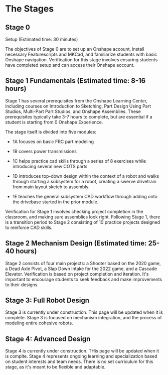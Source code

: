 # The Stages

## Stage 0
Setup (Estimated time: 30 minutes)

The objectives of Stage 0 are to set up an Onshape account, install necessary Featurescripts and MKCad, and familiarize students with basic Onshape navigation. Verification for this stage involves ensuring students have completed setup and can access their Onshape account.

## Stage 1 Fundamentals (Estimated time: 8-16 hours)
Stage 1 has several prerequisites from the Onshape Learning Center, including courses on Introduction to Sketching, Part Design Using Part Studios, Multi-Part Part Studios, and Onshape Assemblies. These prerequisites typically take 3-7 hours to complete, but are essential if a student is starting from 0 Onshape Experience.

The stage itself is divided into five modules:

- 1A focuses on basic FRC part modeling

- 1B covers power transmissions

- 1C helps practice cad skills through a series of 8 exercises while introducing several new COTS parts

- 1D introduces top-down design within the context of a robot and walks through starting a subsystem for a robot, creating a swerve drivetrain from main layout sketch to assembly. 

- 1E teaches the general subsystem CAD workflow through adding onto the drivebase started in the prior module.

Verification for Stage 1 involves checking project completion in the classroom, and making sure assemblies look right.
Following Stage 1, there is a transition period to Stage 2 consisting of 10 practice projects designed to reinforce CAD skills.

## Stage 2 Mechanism Design (Estimated time: 25-40 hours)
Stage 2 consists of four main projects: a Shooter based on the 2020 game, a Dead Axle Pivot, a Slap Down Intake for the 2022 game, and a Cascade Elevator. Verification is based on project completion and iteration. It's important to encourage students to seek feedback and make improvements to their designs.

## Stage 3: Full Robot Design
Stage 3 is currently under construction. This page will be updated when it is complete. Stage 3 is focused on mechanism integration, and the process of modeling entire cohesive robots.

## Stage 4: Advanced Design
Stage 4 is currently under construction. THis page will be updated when it is complte. Stage 4 represents ongoing learning and specialization based on student interests and team needs. There is no set curriculum for this stage, as it's meant to be flexible and adaptable.

<br>